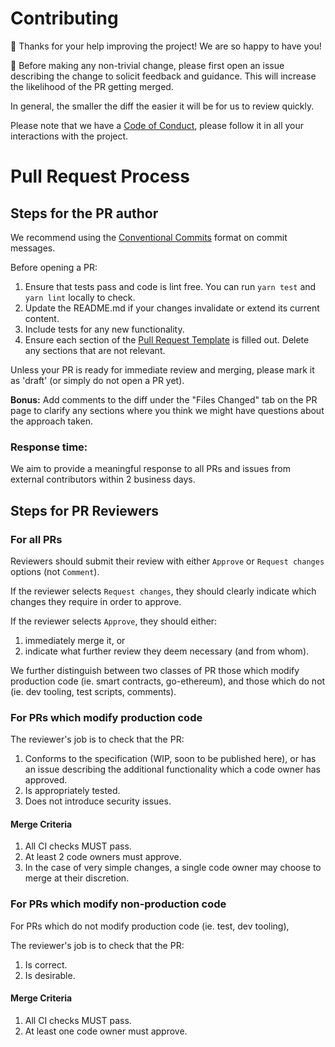 # Contributing

🎈 Thanks for your help improving the project! We are so happy to have you!

🚨 Before making any non-trivial change, please first open an issue describing the change to solicit feedback and guidance. This will increase the likelihood of the PR getting merged.

In general, the smaller the diff the easier it will be for us to review quickly.

Please note that we have a [Code of Conduct](./CODE_OF_CONDUCT.md), please follow it in all your interactions with the project.

# Pull Request Process

## Steps for the PR author

We recommend using the [Conventional Commits](https://www.conventionalcommits.org/en/v1.0.0/) format on commit messages.

Before opening a PR:

1. Ensure that tests pass and code is lint free. You can run `yarn test` and `yarn lint` locally to check.
1. Update the README.md if your changes invalidate or extend its current content.
1. Include tests for any new functionality.
1. Ensure each section of the [Pull Request Template](https://github.com/ethereum-optimism/.github/blob/master/PULL_REQUEST_TEMPLATE.md) is filled out. Delete any sections that are not relevant.

Unless your PR is ready for immediate review and merging, please mark it as 'draft' (or simply do not open a PR yet).

**Bonus:** Add comments to the diff under the "Files Changed" tab on the PR page to clarify any sections where you think we might have questions about the approach taken.

### Response time:

We aim to provide a meaningful response to all PRs and issues from external contributors within 2 business days.

## Steps for PR Reviewers

### For all PRs

Reviewers should submit their review with either `Approve` or `Request changes` options (not `Comment`).

If the reviewer selects `Request changes`, they should clearly indicate which changes they require in order to approve.

If the reviewer selects `Approve`, they should either:

1. immediately merge it, or
2. indicate what further review they deem necessary (and from whom).

We further distinguish between two classes of PR those which modify production code (ie. smart contracts, go-ethereum), and those which do not (ie. dev tooling, test scripts, comments).

### For PRs which modify production code

The reviewer's job is to check that the PR:

1. Conforms to the specification (WIP, soon to be published here), or has an issue describing the additional functionality which a code owner has approved.
2. Is appropriately tested.
3. Does not introduce security issues.

#### Merge Criteria

1. All CI checks MUST pass.
1. At least 2 code owners must approve.
1. In the case of very simple changes, a single code owner may choose to merge at their discretion.

### For PRs which modify non-production code

For PRs which do not modify production code (ie. test, dev tooling),

The reviewer's job is to check that the PR:

1. Is correct.
1. Is desirable.

#### Merge Criteria

1. All CI checks MUST pass.
1. At least one code owner must approve.
